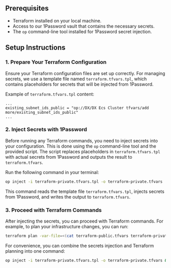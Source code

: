 ## Prerequisites

- Terraform installed on your local machine.
- Access to our 1Password vault that contains the necessary secrets.
- The `op` command-line tool installed for 1Password secret injection.

## Setup Instructions

### 1. Prepare Your Terraform Configuration

Ensure your Terraform configuration files are set up correctly. For managing secrets, we use a template file named `terraform.tfvars.tpl`, which contains placeholders for secrets that will be injected from 1Password.

Example of `terraform.tfvars.tpl` content:

```hcl
...
existing_subnet_ids_public = "op://DX/DX Ecs Cluster tfvars/add more/existing_subnet_ids_public"
...
```

### 2. Inject Secrets with 1Password

Before running any Terraform commands, you need to inject secrets into your configuration. This is done using the `op` command-line tool and the provided script.
The script replaces placeholders in `terraform.tfvars.tpl` with actual secrets from 1Password and outputs the result to `terraform.tfvars`.

Run the following command in your terminal:

```bash
op inject -i terraform-private.tfvars.tpl -o terraform-private.tfvars
```

This command reads the template file `terraform.tfvars.tpl`, injects secrets from 1Password, and writes the output to `terraform.tfvars`.

### 3. Proceed with Terraform Commands

After injecting the secrets, you can proceed with Terraform commands. For example, to plan your infrastructure changes, you can run:

```bash
terraform plan -var-file=<(cat terraform-public.tfvars terraform-private.tfvars)
```

For convenience, you can combine the secrets injection and Terraform planning into one command:

```bash
op inject -i terraform-private.tfvars.tpl -o terraform-private.tfvars && terraform plan -var-file=<(cat terraform-public.tfvars terraform-private.tfvars)
```
